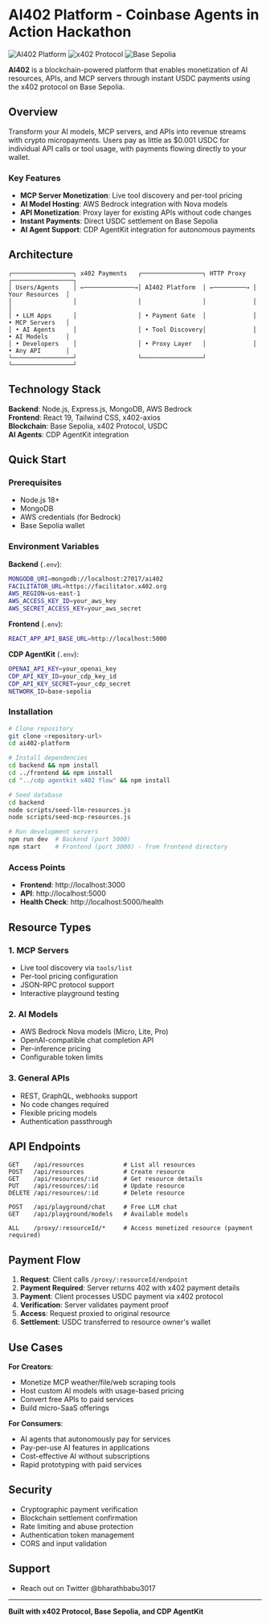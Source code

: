 # AI402 Platform - Coinbase Agents in Action Hackathon

![AI402 Platform](https://img.shields.io/badge/AI402-Platform-blue?style=flat-square) ![x402 Protocol](https://img.shields.io/badge/x402-Protocol-purple?style=flat-square) ![Base Sepolia](https://img.shields.io/badge/Base-Sepolia-green?style=flat-square)

**AI402** is a blockchain-powered platform that enables monetization of AI resources, APIs, and MCP servers through instant USDC payments using the x402 protocol on Base Sepolia.

## Overview

Transform your AI models, MCP servers, and APIs into revenue streams with crypto micropayments. Users pay as little as $0.001 USDC for individual API calls or tool usage, with payments flowing directly to your wallet.

### Key Features

- **MCP Server Monetization**: Live tool discovery and per-tool pricing
- **AI Model Hosting**: AWS Bedrock integration with Nova models
- **API Monetization**: Proxy layer for existing APIs without code changes
- **Instant Payments**: Direct USDC settlement on Base Sepolia
- **AI Agent Support**: CDP AgentKit integration for autonomous payments

## Architecture

```
┌─────────────────┐ x402 Payments   ┌─────────────────┐ HTTP Proxy  ┌─────────────────┐
│ Users/Agents    │ ←──────────────→│ AI402 Platform  │ ←─────────→ │ Your Resources  │
│                 │                 │                 │             │                 │
│ • LLM Apps      │                 │ • Payment Gate  │             │ • MCP Servers   │
│ • AI Agents     │                 │ • Tool Discovery│             │ • AI Models     │
│ • Developers    │                 │ • Proxy Layer   │             │ • Any API       │
└─────────────────┘                 └─────────────────┘             └─────────────────┘
```

## Technology Stack

**Backend**: Node.js, Express.js, MongoDB, AWS Bedrock  
**Frontend**: React 19, Tailwind CSS, x402-axios  
**Blockchain**: Base Sepolia, x402 Protocol, USDC  
**AI Agents**: CDP AgentKit integration

## Quick Start

### Prerequisites

- Node.js 18+
- MongoDB
- AWS credentials (for Bedrock)
- Base Sepolia wallet

### Environment Variables

**Backend** (`.env`):

```bash
MONGODB_URI=mongodb://localhost:27017/ai402
FACILITATOR_URL=https://facilitator.x402.org
AWS_REGION=us-east-1
AWS_ACCESS_KEY_ID=your_aws_key
AWS_SECRET_ACCESS_KEY=your_aws_secret
```

**Frontend** (`.env`):

```bash
REACT_APP_API_BASE_URL=http://localhost:5000
```

**CDP AgentKit** (`.env`):

```bash
OPENAI_API_KEY=your_openai_key
CDP_API_KEY_ID=your_cdp_key_id
CDP_API_KEY_SECRET=your_cdp_secret
NETWORK_ID=base-sepolia
```

### Installation

```bash
# Clone repository
git clone <repository-url>
cd ai402-platform

# Install dependencies
cd backend && npm install
cd ../frontend && npm install
cd "../cdp agentkit x402 flow" && npm install

# Seed database
cd backend
node scripts/seed-llm-resources.js
node scripts/seed-mcp-resources.js

# Run development servers
npm run dev  # Backend (port 5000)
npm start    # Frontend (port 3000) - from frontend directory
```

### Access Points

- **Frontend**: http://localhost:3000
- **API**: http://localhost:5000
- **Health Check**: http://localhost:5000/health

## Resource Types

### 1. MCP Servers

- Live tool discovery via `tools/list`
- Per-tool pricing configuration
- JSON-RPC protocol support
- Interactive playground testing

### 2. AI Models

- AWS Bedrock Nova models (Micro, Lite, Pro)
- OpenAI-compatible chat completion API
- Per-inference pricing
- Configurable token limits

### 3. General APIs

- REST, GraphQL, webhooks support
- No code changes required
- Flexible pricing models
- Authentication passthrough

## API Endpoints

```
GET    /api/resources           # List all resources
POST   /api/resources           # Create resource
GET    /api/resources/:id       # Get resource details
PUT    /api/resources/:id       # Update resource
DELETE /api/resources/:id       # Delete resource

POST   /api/playground/chat     # Free LLM chat
GET    /api/playground/models   # Available models

ALL    /proxy/:resourceId/*     # Access monetized resource (payment required)
```

## Payment Flow

1. **Request**: Client calls `/proxy/:resourceId/endpoint`
2. **Payment Required**: Server returns 402 with x402 payment details
3. **Payment**: Client processes USDC payment via x402 protocol
4. **Verification**: Server validates payment proof
5. **Access**: Request proxied to original resource
6. **Settlement**: USDC transferred to resource owner's wallet

## Use Cases

**For Creators**:

- Monetize MCP weather/file/web scraping tools
- Host custom AI models with usage-based pricing
- Convert free APIs to paid services
- Build micro-SaaS offerings

**For Consumers**:

- AI agents that autonomously pay for services
- Pay-per-use AI features in applications
- Cost-effective AI without subscriptions
- Rapid prototyping with paid services

## Security

- Cryptographic payment verification
- Blockchain settlement confirmation
- Rate limiting and abuse protection
- Authentication token management
- CORS and input validation

## Support

- Reach out on Twitter @bharathbabu3017

---

**Built with x402 Protocol, Base Sepolia, and CDP AgentKit**
